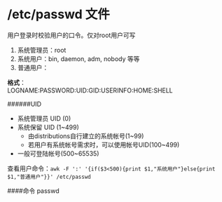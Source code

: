 # /etc/passwd 文件

用户登录时校验用户的口令。仅对root用户可写<br>

1. 系统管理员：root
2. 系统用户：bin, daemon, adm, nobody 等等<br>
3. 普通用户：

**格式**：<br>
LOGNAME:PASSWORD:UID:GID:USERINFO:HOME:SHELL

######UID
  * 系统管理员 UID (0)
  * 系统保留 UID (1~499)
    * 由distributions自行建立的系统帐号(1~99)
    * 若用户有系统帐号需求时，可以使用帐号UID(100~499)
  * 一般可登陆帐号(500~65535)

查看用户命令：`awk -F ':' '{if($3<500){print $1,"系统用户"}else{print $1,"普通用户"}}' /etc/passwd`

####命令 passwd

